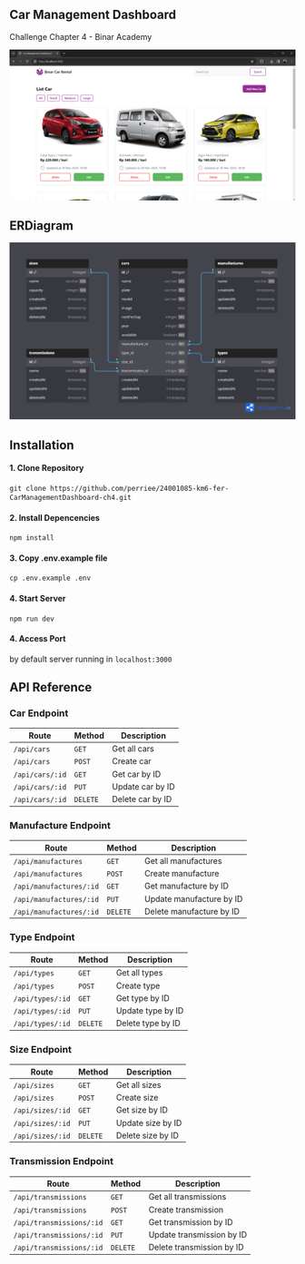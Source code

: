 ## Car Management Dashboard

Challenge Chapter 4 - Binar Academy

![dashboard](public/images/dashboard.png)

## ERDiagram

![db diagram](public/images/ERD-Challenge-Chapter4.png)

## Installation

#### 1. Clone Repository

```
git clone https://github.com/perriee/24001085-km6-fer-CarManagementDashboard-ch4.git
```

#### 2. Install Depencencies

```
npm install
```

#### 3. Copy .env.example file

```
cp .env.example .env
```

#### 4. Start Server

```
npm run dev
```

#### 4. Access Port

by default server running in `localhost:3000`

## API Reference

### Car Endpoint

| Route           | Method   | Description      |
| --------------- | -------- | ---------------- |
| `/api/cars`     | `GET`    | Get all cars     |
| `/api/cars`     | `POST`   | Create car       |
| `/api/cars/:id` | `GET`    | Get car by ID    |
| `/api/cars/:id` | `PUT`    | Update car by ID |
| `/api/cars/:id` | `DELETE` | Delete car by ID |

### Manufacture Endpoint

| Route                   | Method   | Description              |
| ----------------------- | -------- | ------------------------ |
| `/api/manufactures`     | `GET`    | Get all manufactures     |
| `/api/manufactures`     | `POST`   | Create manufacture       |
| `/api/manufactures/:id` | `GET`    | Get manufacture by ID    |
| `/api/manufactures/:id` | `PUT`    | Update manufacture by ID |
| `/api/manufactures/:id` | `DELETE` | Delete manufacture by ID |

### Type Endpoint

| Route            | Method   | Description       |
| ---------------- | -------- | ----------------- |
| `/api/types`     | `GET`    | Get all types     |
| `/api/types`     | `POST`   | Create type       |
| `/api/types/:id` | `GET`    | Get type by ID    |
| `/api/types/:id` | `PUT`    | Update type by ID |
| `/api/types/:id` | `DELETE` | Delete type by ID |

### Size Endpoint

| Route            | Method   | Description       |
| ---------------- | -------- | ----------------- |
| `/api/sizes`     | `GET`    | Get all sizes     |
| `/api/sizes`     | `POST`   | Create size       |
| `/api/sizes/:id` | `GET`    | Get size by ID    |
| `/api/sizes/:id` | `PUT`    | Update size by ID |
| `/api/sizes/:id` | `DELETE` | Delete size by ID |

### Transmission Endpoint

| Route                    | Method   | Description               |
| ------------------------ | -------- | ------------------------- |
| `/api/transmissions`     | `GET`    | Get all transmissions     |
| `/api/transmissions`     | `POST`   | Create transmission       |
| `/api/transmissions/:id` | `GET`    | Get transmission by ID    |
| `/api/transmissions/:id` | `PUT`    | Update transmission by ID |
| `/api/transmissions/:id` | `DELETE` | Delete transmission by ID |
